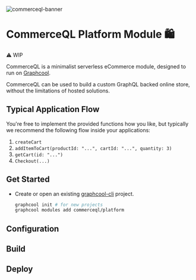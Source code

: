 ![commerceql-banner](https://i.imgur.com/XKzkoPt.png)

# CommerceQL Platform Module 🛍

⚠️ WIP

CommerceQL is a minimalist serverless eCommerce module, designed to run on [Graphcool](https://graph.cool).

CommerceQL can be used to build a custom GraphQL backed online store, without the limitations of hosted solutions.

## Typical Application Flow

You're free to implement the provided functions how you like, but typically we recommend the following flow inside your applications:

1. `createCart`
2. `addItemToCart(productId: "...", cartId: "...", quantity: 3)`
3. `getCart(id: "...")`
5. `Checkout(...)`

## Get Started

- Create or open an existing [graphcool-cli](https://github.com/graphcool) project.

  ```bash
  graphcool init # for new projects
  graphcool modules add commerceql/platform
  ```

## Configuration

## Build

## Deploy
